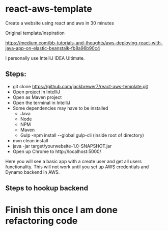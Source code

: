 # react-aws-template
Create a website using react and aws in 30 minutes

Original template/inspiration

https://medium.com/bb-tutorials-and-thoughts/aws-deploying-react-with-java-app-on-elastic-beanstalk-fb8a96b90c4

I personally use IntelliJ IDEA Ultimate.

## Steps:
- git clone https://github.com/jackbrewer7/react-aws-template.git
- Open project in IntelliJ
- Open as Maven project
- Open the terminal in IntelliJ
- Some dependencies may have to be installed
  - Java
  - Node
  - NPM
  - Maven
  - Gulp
    -npm install --global gulp-cli (inside root of directory)
- mvn clean install
- java -jar target/yourwebsite-1.0-SNAPSHOT.jar
- Open up Chrome to http://localhost:5000/

Here you will see a basic app with a create user and get all users functionality. This will not work until you set up AWS credentials and Dynamo backend in AWS.

## Steps to hookup backend


# Finish this once I am done refactoring code

